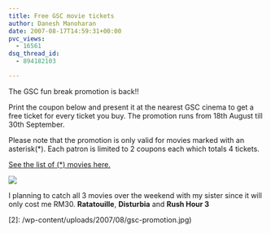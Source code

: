 ```yaml
---
title: Free GSC movie tickets
author: Danesh Manoharan
date: 2007-08-17T14:59:31+00:00
pvc_views:
  - 16561
dsq_thread_id:
  - 894182103

---
```

The GSC fun break promotion is back!!

Print the coupon below and present it at the nearest GSC cinema to get a free ticket for every ticket you buy. The promotion runs from 18th August till 30th September.

Please note that the promotion is only valid for movies marked with an asterisk(*). Each patron is limited to 2 coupons each which totals 4 tickets.

[See the list of (*) movies here.][1]

![](/wp-content/uploads/2007/08/gsc-promotion.jpg)

I planning to catch all 3 movies over the weekend with my sister since it will only cost me RM30. **Ratatouille**, **Disturbia** and **Rush Hour 3**

 [1]: http://www.gsc.com.my/RD/offers2.asp?search=funbreak07
 [2]: /wp-content/uploads/2007/08/gsc-promotion.jpg)